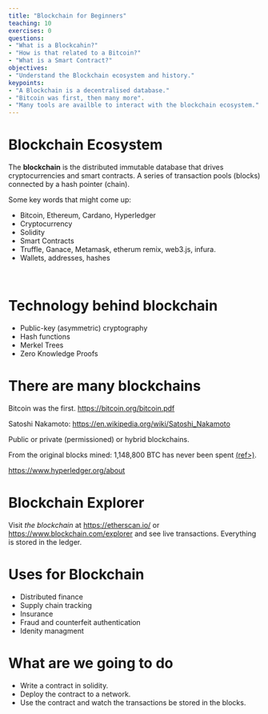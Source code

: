 ```yaml
---
title: "Blockchain for Beginners"
teaching: 10
exercises: 0
questions:
- "What is a Blockcahin?"
- "How is that related to a Bitcoin?"
- "What is a Smart Contract?"
objectives:
- "Understand the Blockchain ecosystem and history."
keypoints:
- "A Blockchain is a decentralised database."
- "Bitcoin was first, then many more".
- "Many tools are availble to interact with the blockchain ecosystem."
---
```


# Blockchain Ecosystem

The **blockchain** is the distributed immutable database that drives cryptocurrencies and smart contracts.
A series of transaction pools (blocks) connected by a hash pointer (chain).

Some key words that might come up:

* Bitcoin, Ethereum, Cardano, Hyperledger 
* Cryptocurrency
* Solidity
* Smart Contracts
* Truffle, Ganace, Metamask, etherum remix, web3.js, infura.
* Wallets, addresses, hashes

<br>

# Technology behind blockchain

* Public-key (asymmetric) cryptography 
* Hash functions
* Merkel Trees
* Zero Knowledge Proofs

# There are many blockchains

Bitcoin was the first. https://bitcoin.org/bitcoin.pdf

Satoshi Nakamoto: https://en.wikipedia.org/wiki/Satoshi_Nakamoto

Public or private (permissioned) or hybrid blockchains.

From the original blocks mined: 1,148,800 BTC has never been spent [(ref>)](https://bitslog.com/2013/04/17/the-well-deserved-fortune-of-satoshi-nakamoto/).

https://www.hyperledger.org/about

# Blockchain Explorer
Visit *the blockchain* at https://etherscan.io/ or https://www.blockchain.com/explorer and see live transactions. Everything is stored in the ledger.

# Uses for Blockchain

* Distributed finance
* Supply chain tracking
* Insurance 
* Fraud and counterfeit authentication
* Idenity managment 

# What are we going to do

* Write a contract in solidity.
* Deploy the contract to a network.
* Use the contract and watch the transactions be stored in the blocks.
